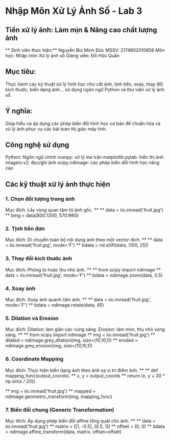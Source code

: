   # Nhập Môn Xử Lý Ảnh Số - Lab 3
## Tiền xử lý ảnh: Làm mịn & Nâng cao chất lượng ảnh
** Sinh viên thực hiện:** Nguyễn Bùi Minh Đức MSSV: 2174802010856
Môn học: Nhập môn Xử lý ảnh số
Giảng viên: Đỗ Hữu Quân

## Mục tiêu: 
Thực hành các kỹ thuật xử lý hình học như cắt ảnh, tịnh tiến, xoay, thay đổi kích thước, biến dạng ảnh... sử dụng ngôn ngữ Python và thư viện xử lý ảnh số.

## Ý nghĩa:
Giúp hiểu và áp dụng các phép biến đổi hình học cơ bản để chuẩn hóa và xử lý ảnh phục vụ các bài toán thị giác máy tính.

## Công nghệ sử dụng

Python: Ngôn ngữ chính
numpy: xử lý ma trận
matplotlib.pylab: hiển thị ảnh
imageio.v2: đọc/ghi ảnh
scipy.ndimage: các phép biến đổi hình học nâng cao

## Các kỹ thuật xử lý ảnh thực hiện
### 1. Chọn đối tượng trong ảnh
Mục đích: Lấy vùng quan tâm từ ảnh gốc.
** 
** data = iio.imread('fruit.jpg')
** bmg = data[800:1200,  570:980]


### 2. Tịnh tiến đơn
Mục đích: Di chuyển toàn bộ nội dung ảnh theo một vector dịch.
** 
** data = iio.imread('fruit.jpg', mode='F')
** bdata = nd.shift(data, (100, 25))


###  3. Thay đổi kích thước ảnh
Mục đích: Phóng to hoặc thu nhỏ ảnh.
** 
** from scipy import ndimage
** data = iio.imread('fruit.jpg', mode='F')
** bdata = ndimage.zoom(data, 0.5)


###  4. Xoay ảnh
Mục đích: Xoay ảnh quanh tâm ảnh.
** 
** data = iio.imread('fruit.jpg', mode='F')
** bdata = ndimage.rotate(data, 45)

###  5. Dilation và Erosion
Mục đích:
Dilation: làm giãn các vùng sáng.
Erosion: làm mòn, thu nhỏ vùng sáng.
** 
** from scipy import ndimage
** img = iio.imread('fruit.jpg')
** dilated = ndimage.grey_dilation(img, size=(10,10,1))
** eroded = ndimage.grey_erosion(img, size=(10,10,1))

###  6. Coordinate Mapping
Mục đích: Thực hiện biến dạng ảnh theo ánh xạ vị trí điểm ảnh.
** 
** def mapping_func(output_coords):
**     x, y = output_coords
**     return (x, y + 30 * np.sin(x / 20))

** img = iio.imread('fruit.jpg')
** mapped = ndimage.geometric_transform(img, mapping_func)


###  7. Biến đổi chung (Generic Transformation)
Mục đích: Áp dụng phép biến đổi affine tổng quát cho ảnh.
** 
** data = iio.imread('fruit.jpg')
** matrix = [[1, -0.5], [0.5, 1]]
** offset = (0, 0)
** bdata = ndimage.affine_transform(data, matrix, offset=offset)


